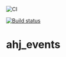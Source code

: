 ![CI](https://github.com/yuriytuk/ahj-events/actions/workflows/web.yml/badge.svg)

[![Build status](https://ci.appveyor.com/api/projects/status/ep003ce553hufrvr?svg=true)](https://ci.appveyor.com/project/yuriytuk/ahj-events)

# ahj_events
